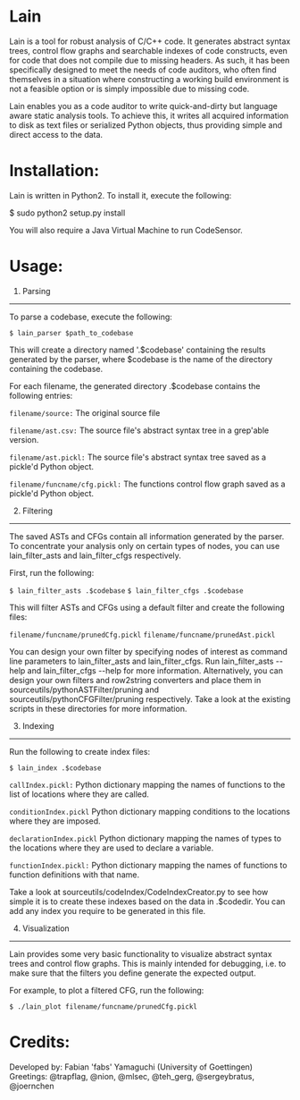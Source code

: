 Lain
====

Lain is a tool for robust analysis of C/C++ code. It generates
abstract syntax trees, control flow graphs and searchable indexes of
code constructs, even for code that does not compile due to missing
headers. As such, it has been specifically designed to meet the needs
of code auditors, who often find themselves in a situation where
constructing a working build environment is not a feasible option or
is simply impossible due to missing code.

Lain enables you as a code auditor to write quick-and-dirty but
language aware static analysis tools. To achieve this, it writes all
acquired information to disk as text files or serialized Python
objects, thus providing simple and direct access to the data.

Installation:
=============

Lain is written in Python2. To install it, execute the
following:

$ sudo python2 setup.py install

You will also require a Java Virtual Machine to run CodeSensor.

Usage:
======

1. Parsing
----------

To parse a codebase, execute the following:

`$ lain_parser $path_to_codebase`

This will create a directory named '.$codebase' containing the
results generated by the parser, where $codebase is the name of the
directory containing the codebase.

For each filename, the generated directory .$codebase contains the
following entries:

`filename/source:`
	The original source file

`filename/ast.csv:`
	The source file's abstract syntax tree in a grep'able version.

`filename/ast.pickl:`
	The source file's abstract syntax tree saved as a pickle'd
	Python object.

`filename/funcname/cfg.pickl:`
	The functions control flow graph saved as a pickle'd Python
	object.

2. Filtering
-------------

The saved ASTs and CFGs contain all information generated by the
parser. To concentrate your analysis only on certain types of nodes,
you can use lain_filter_asts and lain_filter_cfgs respectively.

First, run the following:

`$ lain_filter_asts .$codebase`
`$ lain_filter_cfgs .$codebase`

This will filter ASTs and CFGs using a default filter and create the
following files:

`filename/funcname/prunedCfg.pickl`
`filename/funcname/prunedAst.pickl`

You can design your own filter by specifying nodes of interest as
command line parameters to lain_filter_asts and lain_filter_cfgs. Run
lain_filter_asts --help and lain_filter_cfgs --help for more
information. Alternatively, you can design your own filters and
row2string converters and place them in
sourceutils/pythonASTFilter/pruning and
sourceutils/pythonCFGFilter/pruning respectively. Take a look at the
existing scripts in these directories for more information.

3. Indexing
------------

Run the following to create index files:

`$ lain_index .$codebase`

`callIndex.pickl:`
	Python dictionary mapping the names of functions to the list
	of locations where they are called.

`conditionIndex.pickl`
	Python dictionary mapping conditions to the locations where
	they are imposed.

`declarationIndex.pickl`
	Python dictionary mapping the names of types to the locations
	where they are used to declare a variable.

`functionIndex.pickl:`
	Python dictionary mapping the names of functions to function
	definitions with that name.
	
Take a look at sourceutils/codeIndex/CodeIndexCreator.py to see how
simple it is to create these indexes based on the data in
.$codedir. You can add any index you require to be generated in this
file.

4. Visualization
----------------

Lain provides some very basic functionality to visualize abstract
syntax trees and control flow graphs. This is mainly intended for
debugging, i.e. to make sure that the filters you define generate the
expected output.

For example, to plot a filtered CFG, run the following:

`$ ./lain_plot filename/funcname/prunedCfg.pickl`

Credits:
========

Developed by: Fabian 'fabs' Yamaguchi (University of Goettingen)
Greetings: @trapflag, @nion, @mlsec, @teh_gerg, @sergeybratus, @joernchen 
